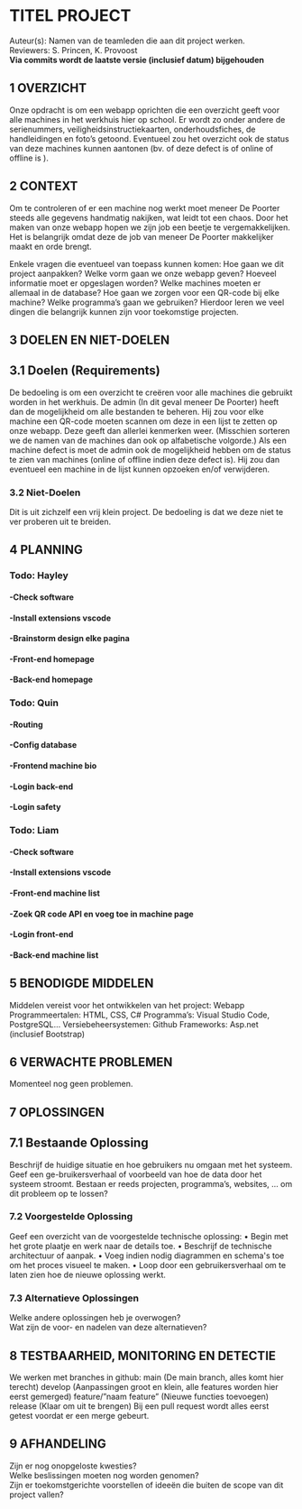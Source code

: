 # TITEL PROJECT
Auteur(s): Namen van de teamleden die aan dit project werken.  
Reviewers: S. Princen, K. Provoost  
**Via commits wordt de laatste versie (inclusief datum) bijgehouden**
## 1	OVERZICHT
Onze opdracht is om een webapp oprichten die een overzicht geeft voor alle machines in het werkhuis hier op school. Er wordt zo onder andere de serienummers, veiligheidsinstructiekaarten, onderhoudsfiches, de handleidingen en foto’s getoond. Eventueel zou het overzicht ook de status van deze machines kunnen aantonen (bv. of deze defect is of online of offline is ).

## 2	CONTEXT
Om te controleren of er een machine nog werkt moet meneer De Poorter steeds alle gegevens handmatig nakijken, wat leidt tot een chaos. Door het maken van onze webapp hopen we zijn job een beetje te vergemakkelijken. Het is belangrijk omdat deze de job van meneer De Poorter makkelijker maakt en orde brengt. 

Enkele vragen die eventueel van toepass kunnen komen:
Hoe gaan we dit project aanpakken? Welke vorm gaan we onze webapp geven? Hoeveel informatie moet er opgeslagen worden? Welke machines moeten er allemaal in de database? Hoe gaan we zorgen voor een QR-code bij elke machine? Welke programma’s gaan we gebruiken?
Hierdoor leren we veel dingen die belangrijk kunnen zijn voor toekomstige projecten.

## 3	DOELEN EN NIET-DOELEN
## 3.1	Doelen (Requirements)
De bedoeling is om een overzicht te creëren voor alle machines die gebruikt worden in het werkhuis. De admin (In dit geval meneer De Poorter) heeft dan de mogelijkheid om alle bestanden te beheren. Hij zou voor elke machine een QR-code moeten scannen om deze in een lijst te zetten op onze webapp. Deze geeft dan allerlei kenmerken weer. (Misschien sorteren we de namen van de machines dan ook op alfabetische volgorde.) Als een machine defect is moet de admin ook de mogelijkheid hebben om de status te zien van machines (online of offline indien deze defect is). Hij zou dan eventueel een machine in de lijst kunnen opzoeken en/of verwijderen.
### 3.2	Niet-Doelen
Dit is uit zichzelf een vrij klein project. De bedoeling is dat we deze niet te ver proberen uit te breiden. 
## 4	PLANNING
### Todo: Hayley
#### -Check software
#### -Install extensions vscode
#### -Brainstorm design elke pagina
#### -Front-end homepage
#### -Back-end homepage

### Todo: Quin
#### -Routing
#### -Config database
#### -Frontend machine bio
#### -Login back-end
#### -Login safety

### Todo: Liam
#### -Check software
#### -Install extensions vscode
#### -Front-end machine list
#### -Zoek QR code API en voeg toe in machine page
#### -Login front-end
#### -Back-end machine list
## 5	BENODIGDE MIDDELEN
Middelen vereist voor het ontwikkelen van het project: Webapp
Programmeertalen: HTML, CSS, C#
Programma’s: Visual Studio Code, PostgreSQL…
Versiebeheersystemen: Github
Frameworks: Asp.net (inclusief Bootstrap)
## 6	VERWACHTE PROBLEMEN
Momenteel nog geen problemen.
## 7	OPLOSSINGEN
## 7.1	Bestaande Oplossing
Beschrijf de huidige situatie en hoe gebruikers nu omgaan met het systeem. Geef een ge-bruikersverhaal of voorbeeld van hoe de data door het systeem stroomt.
Bestaan er reeds projecten, programma’s, websites, … om dit probleem op te lossen?
### 7.2	Voorgestelde Oplossing
Geef een overzicht van de voorgestelde technische oplossing:
•	Begin met het grote plaatje en werk naar de details toe.
•	Beschrijf de technische architectuur of aanpak.
•	Voeg indien nodig diagrammen en schema's toe om het proces visueel te maken.
•	Loop door een gebruikersverhaal om te laten zien hoe de nieuwe oplossing werkt.
### 7.3	Alternatieve Oplossingen
Welke andere oplossingen heb je overwogen?  
Wat zijn de voor- en nadelen van deze alternatieven?
## 8	TESTBAARHEID, MONITORING EN DETECTIE
We werken met branches in github: 
main (De main branch, alles komt hier terecht)
develop (Aanpassingen groot en klein, alle features worden hier eerst gemerged)
feature/”naam feature” (Nieuwe functies toevoegen)
release (Klaar om uit te brengen)
Bij een pull request wordt alles eerst getest voordat er een merge gebeurt.

## 9	AFHANDELING
Zijn er nog onopgeloste kwesties?  
Welke beslissingen moeten nog worden genomen?  
Zijn er toekomstgerichte voorstellen of ideeën die buiten de scope van dit project vallen?

